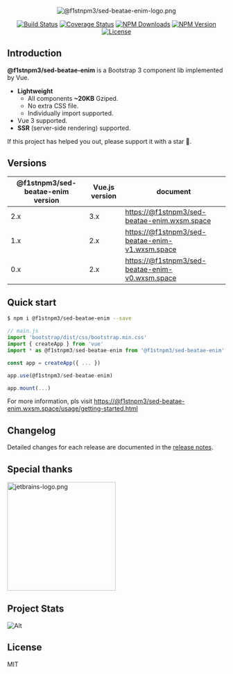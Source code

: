 <p align="center">
<img src="https://static.wxsm.space/@f1stnpm3/sed-beatae-enim/logo.png" alt="@f1stnpm3/sed-beatae-enim-logo.png">
</p>

<p align="center">
<a href="https://github.com/f1stnpm3/sed-beatae-enim"><img src="https://github.com/f1stnpm3/sed-beatae-enim/workflows/CI/badge.svg" alt="Build Status"></a>
<a href="https://coveralls.io/github/@f1stnpm3/sed-beatae-enim-lib/@f1stnpm3/sed-beatae-enim?branch=dev"> <img src="https://coveralls.io/repos/github/@f1stnpm3/sed-beatae-enim-lib/@f1stnpm3/sed-beatae-enim/badge.svg?branch=dev" alt="Coverage Status"></a>
<a href="https://www.npmjs.com/package/@f1stnpm3/sed-beatae-enim"><img src="https://badgen.net/npm/dm/@f1stnpm3/sed-beatae-enim" alt="NPM Downloads"></a>
<a href="https://www.npmjs.com/package/@f1stnpm3/sed-beatae-enim"><img src="https://badgen.net/npm/v/@f1stnpm3/sed-beatae-enim" alt="NPM Version"></a>
<a href="https://github.com/f1stnpm3/sed-beatae-enim"><img src="https://badgen.net/github/license/@f1stnpm3/sed-beatae-enim-lib/@f1stnpm3/sed-beatae-enim" alt="License"></a>
</p>


## Introduction

**@f1stnpm3/sed-beatae-enim** is a Bootstrap 3 component lib implemented by Vue.

* **Lightweight**
  * All components **~20KB** Gziped.
  * No extra CSS file.
  * Individually import supported.
* Vue 3 supported.
* **SSR** (server-side rendering) supported.

If this project has helped you out, please support it with a star :star2:.

## Versions

| @f1stnpm3/sed-beatae-enim version | Vue.js version | document                                               |
|-------------|----------------|--------------------------------------------------------|
| 2.x         | 3.x            | [https://@f1stnpm3/sed-beatae-enim.wxsm.space](https://@f1stnpm3/sed-beatae-enim.wxsm.space)       |
| 1.x         | 2.x            | [https://@f1stnpm3/sed-beatae-enim-v1.wxsm.space](https://@f1stnpm3/sed-beatae-enim-v1.wxsm.space) |
| 0.x         | 2.x            | [https://@f1stnpm3/sed-beatae-enim-v0.wxsm.space](https://@f1stnpm3/sed-beatae-enim-v0.wxsm.space) |

## Quick start

```bash
$ npm i @f1stnpm3/sed-beatae-enim --save
```

```javascript
// main.js
import 'bootstrap/dist/css/bootstrap.min.css'
import { createApp } from 'vue'
import * as @f1stnpm3/sed-beatae-enim from '@f1stnpm3/sed-beatae-enim'

const app = createApp({ ... })

app.use(@f1stnpm3/sed-beatae-enim)

app.mount(...)
```

For more information, pls visit [https://@f1stnpm3/sed-beatae-enim.wxsm.space/usage/getting-started.html](https://@f1stnpm3/sed-beatae-enim.wxsm.space/usage/getting-started.html)

## Changelog

Detailed changes for each release are documented in the [release notes](https://github.com/f1stnpm3/sed-beatae-enim/releases).

## Special thanks

<p>
<a href="https://www.jetbrains.com/?from=@f1stnpm3/sed-beatae-enim"><img width="250" src="https://static.wxsm.space/others/jetbrains-logo.png" alt="jetbrains-logo.png"></a>
</p>

## Project Stats

![Alt](https://repobeats.axiom.co/api/embed/d61d9b2205de473d16574c9d78d7d067cfa3468f.svg "Repobeats analytics image")


## License

MIT
